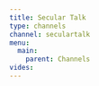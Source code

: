 ```yaml
---
title: Secular Talk
type: channels
channel: seculartalk
menu:
  main:
    parent: Channels
vides:
---
```

